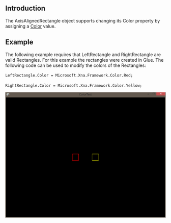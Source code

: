 ## Introduction

The AxisAlignedRectangle object supports changing its Color property by assigning a [Color](http://msdn.microsoft.com/en-us/library/microsoft.xna.framework.color.aspx) value.

## Example

The following example requires that LeftRectangle and RightRectangle are valid Rectangles. For this example the rectangles were created in Glue. The following code can be used to modify the colors of the Rectangles:

    LeftRectangle.Color = Microsoft.Xna.Framework.Color.Red;

    RightRectangle.Color = Microsoft.Xna.Framework.Color.Yellow;

![RectangleColor.PNG](/media/migrated_media-RectangleColor.PNG)
